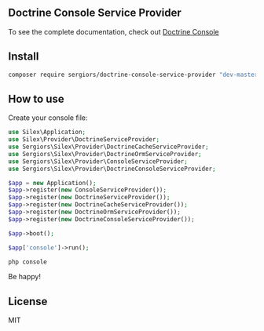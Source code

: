 Doctrine Console Service Provider
---------------------------------

To see the complete documentation, check out [Doctrine Console](http://doctrine-orm.readthedocs.org/projects/doctrine-orm/en/latest/reference/tools.html)

Install
-------
```bash
composer require sergiors/doctrine-console-service-provider "dev-master"
```

How to use
----------
Create your console file:

```php
use Silex\Application;
use Silex\Provider\DoctrineServiceProvider;
use Sergiors\Silex\Provider\DoctrineCacheServiceProvider;
use Sergiors\Silex\Provider\DoctrineOrmServiceProvider;
use Sergiors\Silex\Provider\ConsoleServiceProvider;
use Sergiors\Silex\Provider\DoctrineConsoleServiceProvider;

$app = new Application();
$app->register(new ConsoleServiceProvider());
$app->register(new DoctrineServiceProvider());
$app->register(new DoctrineCacheServiceProvider());
$app->register(new DoctrineOrmServiceProvider());
$app->register(new DoctrineConsoleServiceProvider());

$app->boot();

$app['console']->run();
```

```bash
php console
```

Be happy!

License
-------
MIT
